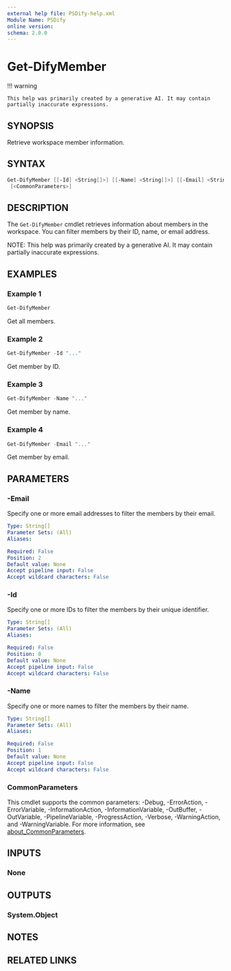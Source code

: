 ```yaml
---
external help file: PSDify-help.xml
Module Name: PSDify
online version:
schema: 2.0.0
---
```


# Get-DifyMember

!!! warning

    This help was primarily created by a generative AI. It may contain partially inaccurate expressions.

## SYNOPSIS

Retrieve workspace member information.

## SYNTAX

```powershell
Get-DifyMember [[-Id] <String[]>] [[-Name] <String[]>] [[-Email] <String[]>]
 [<CommonParameters>]
```

## DESCRIPTION

The `Get-DifyMember` cmdlet retrieves information about members in the workspace. You can filter members by their ID, name, or email address.

NOTE: This help was primarily created by a generative AI. It may contain partially inaccurate expressions.

## EXAMPLES

### Example 1

```powershell
Get-DifyMember
```

Get all members.

### Example 2

```powershell
Get-DifyMember -Id "..."
```

Get member by ID.

### Example 3

```powershell
Get-DifyMember -Name "..."
```

Get member by name.

### Example 4

```powershell
Get-DifyMember -Email "..."
```

Get member by email.

## PARAMETERS

### -Email

Specify one or more email addresses to filter the members by their email.

```yaml
Type: String[]
Parameter Sets: (All)
Aliases:

Required: False
Position: 2
Default value: None
Accept pipeline input: False
Accept wildcard characters: False
```

### -Id

Specify one or more IDs to filter the members by their unique identifier.

```yaml
Type: String[]
Parameter Sets: (All)
Aliases:

Required: False
Position: 0
Default value: None
Accept pipeline input: False
Accept wildcard characters: False
```

### -Name

Specify one or more names to filter the members by their name.

```yaml
Type: String[]
Parameter Sets: (All)
Aliases:

Required: False
Position: 1
Default value: None
Accept pipeline input: False
Accept wildcard characters: False
```

### CommonParameters

This cmdlet supports the common parameters: -Debug, -ErrorAction, -ErrorVariable, -InformationAction, -InformationVariable, -OutBuffer, -OutVariable, -PipelineVariable, -ProgressAction, -Verbose, -WarningAction, and -WarningVariable. For more information, see [about_CommonParameters](http://go.microsoft.com/fwlink/?LinkID=113216).

## INPUTS

### None

## OUTPUTS

### System.Object

## NOTES

## RELATED LINKS
